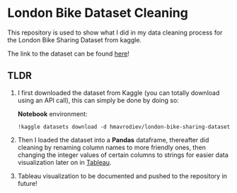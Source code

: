 # London Bike Dataset Cleaning

This repository is used to show what I did in my data cleaning process for the London Bike Sharing Dataset from kaggle.

The link to the dataset can be found [here](https://www.kaggle.com/datasets/hmavrodiev/london-bike-sharing-dataset?resource=download)!

## TLDR
1. I first downloaded the dataset from Kaggle (you can totally download using an API call), this can simply be done by doing so:

    **Notebook** environment:
    ```
    !kaggle datasets download -d hmavrodiev/london-bike-sharing-dataset
    ```

2. Then I loaded the dataset into a **Pandas** dataframe, thereafter did cleaning by renaming column names to more friendly ones, then changing the integer values of certain columns to strings for easier data visualization later on in [Tableau](https://www.tableau.com/).

3. Tableau visualization to be documented and pushed to the repository in future!